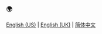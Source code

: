 ### 🌍
[English (US)](LICENSE-en_US.md) | [English (UK)](LICENSE-en_GB.md) | [简体中文](LICENSE-zh_CN.md)
